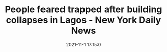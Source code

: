 ---
"title": "People feared trapped after building collapses in Lagos - New York Daily News"
"date": "2021-11-1 17:15:0"
"feed_name": "GOOGLENEWSCONSTRUCTION"
"feed_website": "https://news.google.com/search?q=construction%2Bincident&hl=en-US&gl=US&ceid=US:en"
"feed_rss": "https://news.google.com/rss/search?q=construction%2Bincident&hl=en-US&gl=US&ceid=US:en"
"link": "https://www.nydailynews.com/news/world/ny-lagos-nigeria-building-collapse-20211101-oa763zinuvdjjga5rlk6fa2uam-story.html"
"source": "{'href': 'https://www.nydailynews.com', 'title': 'New York Daily News'}"
"file": "_posts/2021-1-1-3ca2f3c8cc4560fec78820f0325a8981ab4ad11e.md"
"accident": "0"
"drilling": "0"
"dead": "0"
"injured": "0"
"arrested": "0"
"place": "unknown place"
"where": "unknown site"
"causes": "unknown"
"place_uri": "unknown place"
---